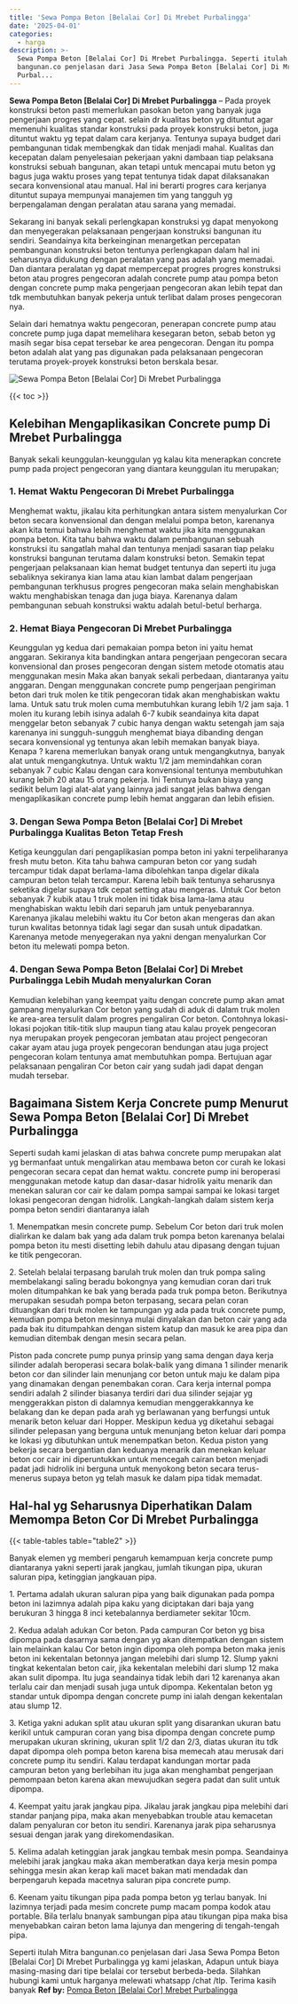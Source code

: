```yaml
---
title: 'Sewa Pompa Beton [Belalai Cor] Di Mrebet Purbalingga'
date: '2025-04-01'
categories:
  - harga
description: >-
  Sewa Pompa Beton [Belalai Cor] Di Mrebet Purbalingga. Seperti itulah Mitra
  bangunan.co penjelasan dari Jasa Sewa Pompa Beton [Belalai Cor] Di Mrebet
  Purbal...
---
```


**Sewa Pompa Beton \[Belalai Cor\] Di Mrebet Purbalingga** – Pada proyek konstruksi beton pasti memerlukan pasokan beton yang banyak juga pengerjaan progres yang cepat. selain dr kualitas beton yg dituntut agar memenuhi kualitas standar konstruksi pada proyek konstruksi beton, juga dituntut waktu yg tepat dalam cara kerjanya. Tentunya supaya budget dari pembangunan tidak membengkak dan tidak menjadi mahal. Kualitas dan kecepatan dalam penyelesaian pekerjaan yakni dambaan tiap pelaksana konstruksi sebuah bangunan, akan tetapi untuk mencapai mutu beton yg bagus juga waktu proses yang tepat tentunya tidak dapat dilaksanakan secara konvensional atau manual. Hal ini berarti progres cara kerjanya dituntut supaya mempunyai manajemen tim yang tangguh yg berpengalaman dengan peralatan atau sarana yang memadai.

Sekarang ini banyak sekali perlengkapan konstruksi yg dapat menyokong dan menyegerakan pelaksanaan pengerjaan konstruksi bangunan itu sendiri. Seandainya kita berkeinginan menargetkan percepatan pembangunan konstruksi beton tentunya perlengkapan dalam hal ini seharusnya didukung dengan peralatan yang pas adalah yang memadai. Dan diantara peralatan yg dapat mempercepat progres progres konstruksi beton atau progres pengecoran adalah concrete pump atau pompa beton dengan concrete pump maka pengerjaan pengecoran akan lebih tepat dan tdk membutuhkan banyak pekerja untuk terlibat dalam proses pengecoran nya.

Selain dari hematnya waktu pengecoran, penerapan concrete pump atau concrete pump juga dapat memelihara kesegaran beton, sebab beton yg masih segar bisa cepat tersebar ke area pengecoran. Dengan itu pompa beton adalah alat yang pas digunakan pada pelaksanaan pengecoran terutama proyek-proyek konstruksi beton berskala besar.

![Sewa Pompa Beton [Belalai Cor] Di Mrebet Purbalingga](/images/sewa-concrete-pump-17.png)

{{< toc >}}

## Kelebihan Mengaplikasikan Concrete pump Di Mrebet Purbalingga

Banyak sekali keunggulan-keunggulan yg kalau kita menerapkan concrete pump pada project pengecoran yang diantara keunggulan itu merupakan;

### 1\. Hemat Waktu Pengecoran Di Mrebet Purbalingga

Menghemat waktu, jikalau kita perhitungkan antara sistem menyalurkan Cor beton secara konvensional dan dengan melalui pompa beton, karenanya akan kita temui bahwa lebih menghemat waktu jika kita menggunakan pompa beton. Kita tahu bahwa waktu dalam pembangunan sebuah konstruksi itu sangatlah mahal dan tentunya menjadi sasaran tiap pelaku konstruksi bangunan terutama dalam konstruksi beton. Semakin tepat pengerjaan pelaksanaan kian hemat budget tentunya dan seperti itu juga sebaliknya sekiranya kian lama atau kian lambat dalam pengerjaan pembangunan terkhusus progres pengecoran maka selain menghabiskan waktu menghabiskan tenaga dan juga biaya. Karenanya dalam pembangunan sebuah konstruksi waktu adalah betul-betul berharga.

### 2\. Hemat Biaya Pengecoran Di Mrebet Purbalingga

Keunggulan yg kedua dari pemakaian pompa beton ini yaitu hemat anggaran. Sekiranya kita bandingkan antara pengerjaan pengecoran secara konvensional dan proses pengecoran dengan sistem metode otomatis atau menggunakan mesin Maka akan banyak sekali perbedaan, diantaranya yaitu anggaran. Dengan menggunakan concrete pump pengerjaan pengiriman beton dari truk molen ke titik pengecoran tidak akan menghabiskan waktu lama. Untuk satu truk molen cuma membutuhkan kurang lebih 1/2 jam saja. 1 molen itu kurang lebih isinya adalah 6-7 kubik seandainya kita dapat menggelar beton sebanyak 7 cubic hanya dengan waktu setengah jam saja karenanya ini sungguh-sungguh menghemat biaya dibanding dengan secara konvensional yg tentunya akan lebih memakan banyak biaya. Kenapa ? karena memerlukan banyak orang untuk mengangkutnya, banyak alat untuk mengangkutnya. Untuk waktu 1/2 jam memindahkan coran sebanyak 7 cubic Kalau dengan cara konvensional tentunya membutuhkan kurang lebih 20 atau 15 orang pekerja. Ini Tentunya bukan biaya yang sedikit belum lagi alat-alat yang lainnya jadi sangat jelas bahwa dengan mengaplikasikan concrete pump lebih hemat anggaran dan lebih efisien.

### 3\. Dengan Sewa Pompa Beton \[Belalai Cor\] Di Mrebet Purbalingga Kualitas Beton Tetap Fresh

Ketiga keunggulan dari pengaplikasian pompa beton ini yakni terpeliharanya fresh mutu beton. Kita tahu bahwa campuran beton cor yang sudah tercampur tidak dapat berlama-lama dibolehkan tanpa digelar dikala campuran beton telah tercampur. Karena lebih baik tentunya seharusnya seketika digelar supaya tdk cepat setting atau mengeras. Untuk Cor beton sebanyak 7 kubik atau 1 truk molen ini tidak bisa lama-lama atau menghabiskan waktu lebih dari separuh jam untuk penyebarannya. Karenanya jikalau melebihi waktu itu Cor beton akan mengeras dan akan turun kwalitas betonnya tidak lagi segar dan susah untuk dipadatkan. Karenanya metode menyegerakan nya yakni dengan menyalurkan Cor beton itu melewati pompa beton.

### 4\. Dengan Sewa Pompa Beton \[Belalai Cor\] Di Mrebet Purbalingga Lebih Mudah menyalurkan Coran

Kemudian kelebihan yang keempat yaitu dengan concrete pump akan amat gampang menyalurkan Cor beton yang sudah di aduk di dalam truk molen ke area-area tersulit dalam progres pengaliran Cor beton. Contohnya lokasi-lokasi pojokan titik-titik slup maupun tiang atau kalau proyek pengecoran nya merupakan proyek pengecoran jembatan atau project pengecoran cakar ayam atau juga proyek pengecoran bendungan atau juga project pengecoran kolam tentunya amat membutuhkan pompa. Bertujuan agar pelaksanaan pengaliran Cor beton cair yang sudah jadi dapat dengan mudah tersebar.

## Bagaimana Sistem Kerja Concrete pump Menurut Sewa Pompa Beton \[Belalai Cor\] Di Mrebet Purbalingga

Seperti sudah kami jelaskan di atas bahwa concrete pump merupakan alat yg bermanfaat untuk mengalirkan atau membawa beton cor curah ke lokasi pengecoran secara cepat dan hemat waktu. concrete pump ini beroperasi menggunakan metode katup dan dasar-dasar hidrolik yaitu menarik dan menekan saluran cor cair ke dalam pompa sampai sampai ke lokasi target lokasi pengecoran dengan hidrolik. Langkah-langkah dalam sistem kerja pompa beton sendiri diantaranya ialah

1\. Menempatkan mesin concrete pump. Sebelum Cor beton dari truk molen dialirkan ke dalam bak yang ada dalam truk pompa beton karenanya belalai pompa beton itu mesti disetting lebih dahulu atau dipasang dengan tujuan ke titik pengecoran.

2\. Setelah belalai terpasang barulah truk molen dan truk pompa saling membelakangi saling beradu bokongnya yang kemudian coran dari truk molen ditumpahkan ke bak yang berada pada truk pompa beton. Berikutnya merupakan sesudah pompa beton terpasang, secara pelan coran dituangkan dari truk molen ke tampungan yg ada pada truk concrete pump, kemudian pompa beton mesinnya mulai dinyalakan dan beton cair yang ada pada bak itu ditumpahkan dengan sistem katup dan masuk ke area pipa dan kemudian ditembak dengan mesin secara pelan.

Piston pada concrete pump punya prinsip yang sama dengan daya kerja silinder adalah beroperasi secara bolak-balik yang dimana 1 silinder menarik beton cor dan silinder lain menunjang cor beton untuk maju ke dalam pipa yang dinamakan dengan penembakan coran. Cara kerja internal pompa sendiri adalah 2 silinder biasanya terdiri dari dua silinder sejajar yg menggerakkan piston di dalamnya kemudian menggerakkannya ke belakang dan ke depan pada arah yg berlawanan yang berfungsi untuk menarik beton keluar dari Hopper. Meskipun kedua yg diketahui sebagai silinder pelepasan yang berguna untuk menunjang beton keluar dari pompa ke lokasi yg dibutuhkan untuk menempatkan beton. Kedua piston yang bekerja secara bergantian dan keduanya menarik dan menekan keluar beton cor cair ini diperuntukkan untuk mencegah cairan beton menjadi padat jadi hidrolik ini berguna untuk menyokong beton secara terus-menerus supaya beton yg telah masuk ke dalam pipa tidak memadat.

## Hal-hal yg Seharusnya Diperhatikan Dalam Memompa Beton Cor Di Mrebet Purbalingga

{{< table-tables table="table2" >}}

Banyak elemen yg memberi pengaruh kemampuan kerja concrete pump diantaranya yakni seperti jarak jangkau, jumlah tikungan pipa, ukuran saluran pipa, ketinggian jangkauan pipa.

1\. Pertama adalah ukuran saluran pipa yang baik digunakan pada pompa beton ini lazimnya adalah pipa kaku yang diciptakan dari baja yang berukuran 3 hingga 8 inci ketebalannya berdiameter sekitar 10cm.

2\. Kedua adalah adukan Cor beton. Pada campuran Cor beton yg bisa dipompa pada dasarnya sama dengan yg akan ditempatkan dengan sistem lain melainkan kalau Cor beton ingin dipompa oleh pompa beton maka jenis beton ini kekentalan betonnya jangan melebihi dari slump 12. Slump yakni tingkat kekentalan beton cair, jika kekentalan melebihi dari slump 12 maka akan sulit dipompa. Itu juga seandainya tidak lebih dari 12 karenanya akan terlalu cair dan menjadi susah juga untuk dipompa. Kekentalan beton yg standar untuk dipompa dengan concrete pump ini ialah dengan kekentalan atau slump 12.

3\. Ketiga yakni adukan split atau ukuran split yang disarankan ukuran batu kerikil untuk campuran coran yang bisa dipompa dengan concrete pump merupakan ukuran skrining, ukuran split 1/2 dan 2/3, diatas ukuran itu tdk dapat dipompa oleh pompa beton karena bisa memecah atau merusak dari concrete pump itu sendiri. Kalau terdapat kandungan mortar pada campuran beton yang berlebihan itu juga akan menghambat pengerjaan pemompaan beton karena akan mewujudkan segera padat dan sulit untuk dipompa.

4\. Keempat yaitu jarak jangkau pipa. Jikalau jarak jangkau pipa melebihi dari standar panjang pipa, maka akan menyebabkan trouble atau kemacetan dalam penyaluran cor beton itu sendiri. Karenanya jarak pipa seharusnya sesuai dengan jarak yang direkomendasikan.

5\. Kelima adalah ketinggian jarak jangkau tembak mesin pompa. Seandainya melebihi jarak jangkau maka akan memberatkan daya kerja mesin pompa sehingga mesin akan kerap kali macet bakan mati mendadak dan berpengaruh kepada macetnya saluran pipa concrete pump.

6\. Keenam yaitu tikungan pipa pada pompa beton yg terlau banyak. Ini lazimnya terjadi pada mesim concrete pump macam pompa kodok atau portable. Bila terlalu bnanyak sambungan pipa atau tikungan pipa maka bisa menyebabkan cairan beton lama lajunya dan mengering di tengah-tengah pipa.

Seperti itulah Mitra bangunan.co penjelasan dari Jasa Sewa Pompa Beton \[Belalai Cor\] Di Mrebet Purbalingga yg kami jelaskan, Adapun untuk biaya masing-masing dari tipe belalai cor tersebut berbeda-beda. Silahkan hubungi kami untuk harganya melewati whatsapp /chat /tlp. Terima kasih banyak
**Ref by:** [Pompa Beton [Belalai Cor] Mrebet Purbalingga](https://id.wikipedia.org/wiki/Pompa)
